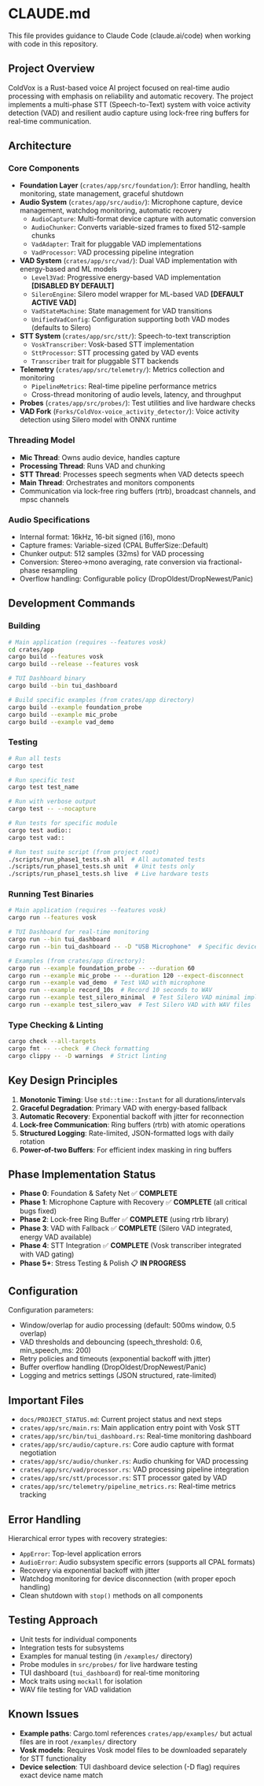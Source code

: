 # CLAUDE.md

This file provides guidance to Claude Code (claude.ai/code) when working with code in this repository.

## Project Overview

ColdVox is a Rust-based voice AI project focused on real-time audio processing with emphasis on reliability and automatic recovery. The project implements a multi-phase STT (Speech-to-Text) system with voice activity detection (VAD) and resilient audio capture using lock-free ring buffers for real-time communication.

## Architecture

### Core Components

- **Foundation Layer** (`crates/app/src/foundation/`): Error handling, health monitoring, state management, graceful shutdown
- **Audio System** (`crates/app/src/audio/`): Microphone capture, device management, watchdog monitoring, automatic recovery
  - `AudioCapture`: Multi-format device capture with automatic conversion
  - `AudioChunker`: Converts variable-sized frames to fixed 512-sample chunks
  - `VadAdapter`: Trait for pluggable VAD implementations
  - `VadProcessor`: VAD processing pipeline integration
- **VAD System** (`crates/app/src/vad/`): Dual VAD implementation with energy-based and ML models
  - `Level3Vad`: Progressive energy-based VAD implementation **[DISABLED BY DEFAULT]**
  - `SileroEngine`: Silero model wrapper for ML-based VAD **[DEFAULT ACTIVE VAD]**
  - `VadStateMachine`: State management for VAD transitions
  - `UnifiedVadConfig`: Configuration supporting both VAD modes (defaults to Silero)
- **STT System** (`crates/app/src/stt/`): Speech-to-text transcription
  - `VoskTranscriber`: Vosk-based STT implementation
  - `SttProcessor`: STT processing gated by VAD events
  - `Transcriber` trait for pluggable STT backends
- **Telemetry** (`crates/app/src/telemetry/`): Metrics collection and monitoring
  - `PipelineMetrics`: Real-time pipeline performance metrics
  - Cross-thread monitoring of audio levels, latency, and throughput
- **Probes** (`crates/app/src/probes/`): Test utilities and live hardware checks
- **VAD Fork** (`Forks/ColdVox-voice_activity_detector/`): Voice activity detection using Silero model with ONNX runtime

### Threading Model

- **Mic Thread**: Owns audio device, handles capture
- **Processing Thread**: Runs VAD and chunking
- **STT Thread**: Processes speech segments when VAD detects speech
- **Main Thread**: Orchestrates and monitors components
- Communication via lock-free ring buffers (rtrb), broadcast channels, and mpsc channels

### Audio Specifications

- Internal format: 16kHz, 16-bit signed (i16), mono
- Capture frames: Variable-sized (CPAL BufferSize::Default)
- Chunker output: 512 samples (32ms) for VAD processing
- Conversion: Stereo→mono averaging, rate conversion via fractional-phase resampling
- Overflow handling: Configurable policy (DropOldest/DropNewest/Panic)

## Development Commands

### Building
```bash
# Main application (requires --features vosk)
cd crates/app
cargo build --features vosk
cargo build --release --features vosk

# TUI Dashboard binary
cargo build --bin tui_dashboard

# Build specific examples (from crates/app directory)
cargo build --example foundation_probe
cargo build --example mic_probe
cargo build --example vad_demo
```

### Testing
```bash
# Run all tests
cargo test

# Run specific test
cargo test test_name

# Run with verbose output  
cargo test -- --nocapture

# Run tests for specific module
cargo test audio::
cargo test vad::

# Run test suite script (from project root)
./scripts/run_phase1_tests.sh all  # All automated tests
./scripts/run_phase1_tests.sh unit  # Unit tests only
./scripts/run_phase1_tests.sh live  # Live hardware tests
```

### Running Test Binaries
```bash
# Main application (requires --features vosk)
cargo run --features vosk

# TUI Dashboard for real-time monitoring
cargo run --bin tui_dashboard
cargo run --bin tui_dashboard -- -D "USB Microphone"  # Specific device

# Examples (from crates/app directory):
cargo run --example foundation_probe -- --duration 60
cargo run --example mic_probe -- --duration 120 --expect-disconnect
cargo run --example vad_demo  # Test VAD with microphone
cargo run --example record_10s  # Record 10 seconds to WAV
cargo run --example test_silero_minimal  # Test Silero VAD minimal implementation
cargo run --example test_silero_wav  # Test Silero VAD with WAV files
```

### Type Checking & Linting
```bash
cargo check --all-targets
cargo fmt -- --check  # Check formatting
cargo clippy -- -D warnings  # Strict linting
```

## Key Design Principles

1. **Monotonic Timing**: Use `std::time::Instant` for all durations/intervals
2. **Graceful Degradation**: Primary VAD with energy-based fallback
3. **Automatic Recovery**: Exponential backoff with jitter for reconnection
4. **Lock-free Communication**: Ring buffers (rtrb) with atomic operations
5. **Structured Logging**: Rate-limited, JSON-formatted logs with daily rotation
6. **Power-of-two Buffers**: For efficient index masking in ring buffers

## Phase Implementation Status

- **Phase 0**: Foundation & Safety Net ✅ **COMPLETE**
- **Phase 1**: Microphone Capture with Recovery ✅ **COMPLETE** (all critical bugs fixed)
- **Phase 2**: Lock-free Ring Buffer ✅ **COMPLETE** (using rtrb library)
- **Phase 3**: VAD with Fallback ✅ **COMPLETE** (Silero VAD integrated, energy VAD available)
- **Phase 4**: STT Integration ✅ **COMPLETE** (Vosk transcriber integrated with VAD gating)
- **Phase 5+**: Stress Testing & Polish 📋 **IN PROGRESS**

## Configuration

Configuration parameters:
- Window/overlap for audio processing (default: 500ms window, 0.5 overlap)
- VAD thresholds and debouncing (speech_threshold: 0.6, min_speech_ms: 200)
- Retry policies and timeouts (exponential backoff with jitter)
- Buffer overflow handling (DropOldest/DropNewest/Panic)
- Logging and metrics settings (JSON structured, rate-limited)

## Important Files

- `docs/PROJECT_STATUS.md`: Current project status and next steps
- `crates/app/src/main.rs`: Main application entry point with Vosk STT
- `crates/app/src/bin/tui_dashboard.rs`: Real-time monitoring dashboard
- `crates/app/src/audio/capture.rs`: Core audio capture with format negotiation
- `crates/app/src/audio/chunker.rs`: Audio chunking for VAD processing
- `crates/app/src/vad/processor.rs`: VAD processing pipeline integration
- `crates/app/src/stt/processor.rs`: STT processor gated by VAD
- `crates/app/src/telemetry/pipeline_metrics.rs`: Real-time metrics tracking

## Error Handling

Hierarchical error types with recovery strategies:
- `AppError`: Top-level application errors
- `AudioError`: Audio subsystem specific errors (supports all CPAL formats)
- Recovery via exponential backoff with jitter
- Watchdog monitoring for device disconnection (with proper epoch handling)
- Clean shutdown with `stop()` methods on all components

## Testing Approach

- Unit tests for individual components
- Integration tests for subsystems  
- Examples for manual testing (in `/examples/` directory)
- Probe modules in `src/probes/` for live hardware testing
- TUI dashboard (`tui_dashboard`) for real-time monitoring
- Mock traits using `mockall` for isolation
- WAV file testing for VAD validation

## Known Issues

- **Example paths**: Cargo.toml references `crates/app/examples/` but actual files are in root `/examples/` directory
- **Vosk models**: Requires Vosk model files to be downloaded separately for STT functionality
- **Device selection**: TUI dashboard device selection (-D flag) requires exact device name match